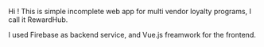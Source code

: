 Hi !
This is simple incomplete web app for multi vendor loyalty programs, I call it RewardHub.

I used Firebase as backend service, and Vue.js freamwork for the frontend.